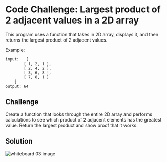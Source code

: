 # Code Challenge: Largest product of 2 adjacent values in a 2D array
This program uses a function that takes in 2D array, displays it, and then returns the largest product of 2 adjacent values.

Example:	

	input:   [ 
			[ 1, 2, 1 ], 
			[ 2, 4, 2 ], 
			[ 3, 6, 8 ], 
			[ 7, 8, 1 ] 
		]
	output: 64

## Challenge
Create a function that looks through the entire 2D array and performs calculations to see which product of 2 adjacent elements has the greatest value.
Return the largest product and show proof that it works.

## Solution
![whiteboard 03 image](../../assets/array_adjacent_product.jpg "Whiteboard Challenge 03 Solution")
